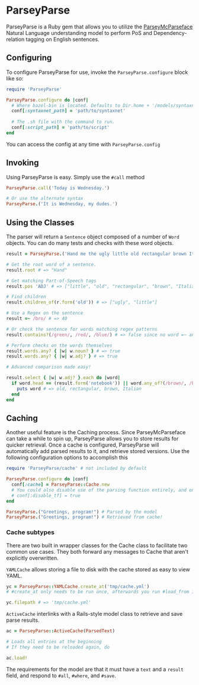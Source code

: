 # ParseyParse

ParseyParse is a Ruby gem that allows you to utilize the [ParseyMcParseface](https://github.com/tensorflow/models/tree/master/research/syntaxnet) Natural Language understanding model to perform PoS and Dependency-relation tagging on English sentences.

## Configuring
To configure ParseyParse for use, invoke the `ParseyParse.configure` block like so:
```ruby
require 'ParseyParse'

ParseyParse.configure do |conf|
  # Where bazel-bin is located. Defaults to Dir.home + '/models/syntaxnet'
  conf[:syntaxnet_path] = 'path/to/syntaxnet' 
  
  # The .sh file with the command to run. 
  conf[:script_path] = 'path/to/script' 
end
```
You can access the config at any time with `ParseyParse.config`
## Invoking
Using ParseyParse is easy. Simply use the `#call` method
```ruby
ParseyParse.call('Today is Wednesday.')

# Or use the alternate syntax
ParseyParse.('It is Wednesday, my dudes.')
```

## Using the Classes
The parser will return a `Sentence` object composed of a number of `Word` objects. You can do many tests and checks with these word objects.
```ruby
result = ParseyParse.('Hand me the ugly little old rectangular brown Italian leather notebook, please.')

# Get the root word of a sentence.
result.root # => "Hand"

# Get matching Part-of-Speech tags
result.pos 'ADJ' # => ["little", "old", "rectangular", "brown", "Italian"]

# Find children
result.children_of(r.form('old')) # => ["ugly", "little"]

# Use a Regex on the sentence
result =~ /bro/ # => 40

# Or check the sentence for words matching regex patterns
result.contains?(/green/, /red/, /blue/) # => false since no word =~ any of those

# Perform checks on the words themselves
result.words.any? { |w| w.noun? } # => true
result.words.any? { |w| w.adj? } # => true

# Advanced comparison made easy!

result.select { |w| w.adj? }.each do |word|
  if word.head == (result.form('notebook')) || word.any_of?(/brown/, /black/, /blue/)
    puts word # => old, rectangular, brown, Italian
  end
end
```

## Caching

Another useful feature is the Caching process. Since ParseyMcParseface can take a while to spin up, ParseyParse allows you to store results for quicker retrieval. Once a cache is configured, ParseyParse will automatically add parsed results to it, and retrieve stored versions. Use the following configuration options to accomplish this

```ruby
require 'ParseyParse/cache' # not included by default

ParseyParse.configure do |conf|
  conf[:cache] = ParseyParse::Cache.new
  # You could also disable use of the parsing function entirely, and only load results from a cache
  # conf[:disable_tf] = true 
end

ParseyParse.("Greetings, program!") # Parsed by the model
ParseyParse.("Greetings, program!") # Retrieved from cache!
```

### Cache subtypes

There are two built in wrapper classes for the Cache class to facilitate two common use cases. They both forward any messages to Cache that aren't explicitly overwritten.

`YAMLCache` allows storing a file to disk with the cache stored as easy to view YAML. 
```ruby
yc = ParseyParse::YAMLCache.create_at('tmp/cache.yml') 
# #create_at only needs to be run once, afterwards you run #load_from instead

yc.filepath # => 'tmp/cache.yml'
```

`ActiveCache` interlinks with a Rails-style model class to retrieve and save parse results.
```ruby
ac = ParseyParse::ActiveCache(ParsedText)

# Loads all entries at the beginning
# If they need to be reloaded again, do

ac.load!
```

The requirements for the model are that it must have a `text` and a `result` field, and respond to `#all`, `#where`, and `#save`. 



